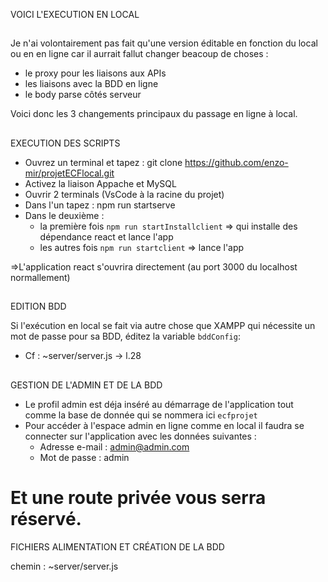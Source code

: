VOICI L'EXECUTION EN LOCAL

##

Je n'ai volontairement pas fait qu'une version éditable en fonction du local ou en en ligne car il aurrait fallut changer beacoup de choses :

- le proxy pour les liaisons aux APIs
- les liaisons avec la BDD en ligne
- le body parse côtés serveur

Voici donc les 3 changements principaux du passage en ligne à local.

##

EXECUTION DES SCRIPTS

- Ouvrez un terminal et tapez : git clone https://github.com/enzo-mir/projetECFlocal.git
- Activez la liaison Appache et MySQL 
- Ouvrir 2 terminals (VsCode à la racine du projet) 
- Dans l'un tapez : npm run startserve
- Dans le deuxième :
    -   la première fois `npm run startInstallclient` => qui installe des dépendance react et lance l'app
    -   les autres fois `npm run startclient` => lance l'app


=>L'application react s'ouvrira directement (au port 3000 du localhost normallement) 

##

EDITION BDD

Si l'exécution en local se fait via autre chose que XAMPP qui nécessite un mot de passe pour sa BDD, éditez la variable `bddConfig`:

- Cf : ~server/server.js -> l.28

##

GESTION DE L'ADMIN ET DE LA BDD

-   Le profil admin est déja inséré au démarrage de l'application tout comme la base de donnée qui se nommera ici `ecfprojet`
-   Pour accéder à l'espace admin en ligne comme en local il faudra se connecter sur l'application avec les données suivantes :
    -   Adresse e-mail : admin@admin.com
    -   Mot de passe : admin

# Et une route privée vous serra réservé.

FICHIERS ALIMENTATION ET CRÉATION DE LA BDD 

chemin : ~server/server.js
